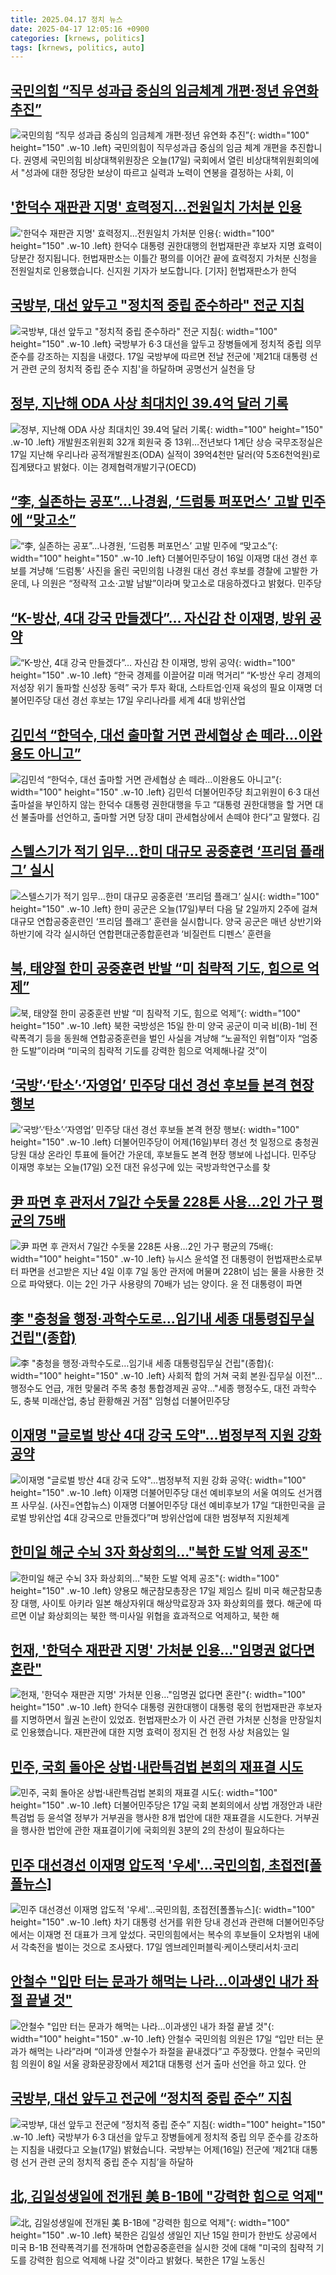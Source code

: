 ```yaml
---
title: 2025.04.17 정치 뉴스
date: 2025-04-17 12:05:16 +0900
categories: [krnews, politics]
tags: [krnews, politics, auto]
---
```

## [국민의힘 “직무 성과급 중심의 임금체계 개편·정년 유연화 추진”](https://n.news.naver.com/mnews/article/449/0000305870)

![국민의힘 “직무 성과급 중심의 임금체계 개편·정년 유연화 추진”](https://mimgnews.pstatic.net/image/origin/449/2025/04/17/305870.jpg?type=nf220_150){: width="100" height="150" .w-10 .left}
국민의힘이 직무성과급 중심의 임금 체계 개편을 추진합니다. 권영세 국민의힘 비상대책위원장은 오늘(17일) 국회에서 열린 비상대책위원회의에서 "성과에 대한 정당한 보상이 따르고 실력과 노력이 연봉을 결정하는 사회, 이

## ['한덕수 재판관 지명' 효력정지...전원일치 가처분 인용](https://n.news.naver.com/mnews/article/052/0002181153)

!['한덕수 재판관 지명' 효력정지...전원일치 가처분 인용](https://mimgnews.pstatic.net/image/origin/052/2025/04/16/2181153.jpg?type=nf220_150){: width="100" height="150" .w-10 .left}
한덕수 대통령 권한대행의 헌법재판관 후보자 지명 효력이 당분간 정지됩니다. 헌법재판소는 이틀간 평의를 이어간 끝에 효력정지 가처분 신청을 전원일치로 인용했습니다. 신지원 기자가 보도합니다. [기자] 헌법재판소가 한덕

## [국방부, 대선 앞두고 "정치적 중립 준수하라" 전군 지침](https://n.news.naver.com/mnews/article/656/0000129032)

![국방부, 대선 앞두고 "정치적 중립 준수하라" 전군 지침](https://mimgnews.pstatic.net/image/origin/656/2025/04/17/129032.jpg?type=nf220_150){: width="100" height="150" .w-10 .left}
국방부가 6·3 대선을 앞두고 장병들에게 정치적 중립 의무 준수를 강조하는 지침을 내렸다. 17일 국방부에 따르면 전날 전군에 '제21대 대통령 선거 관련 군의 정치적 중립 준수 지침'을 하달하며 공명선거 실천을 당

## [정부, 지난해 ODA 사상 최대치인 39.4억 달러 기록](https://n.news.naver.com/mnews/article/001/0015335531)

![정부, 지난해 ODA 사상 최대치인 39.4억 달러 기록](https://mimgnews.pstatic.net/image/origin/001/2025/04/17/15335531.jpg?type=nf220_150){: width="100" height="150" .w-10 .left}
개발원조위원회 32개 회원국 중 13위…전년보다 1계단 상승 국무조정실은 17일 지난해 우리나라 공적개발원조(ODA) 실적이 39억4천만 달러(약 5조6천억원)로 집계됐다고 밝혔다. 이는 경제협력개발기구(OECD)

## [“李, 실존하는 공포”…나경원, ‘드럼통 퍼포먼스’ 고발 민주에 “맞고소”](https://n.news.naver.com/mnews/article/081/0003534160)

![“李, 실존하는 공포”…나경원, ‘드럼통 퍼포먼스’ 고발 민주에 “맞고소”](https://mimgnews.pstatic.net/image/origin/081/2025/04/17/3534160.jpg?type=nf220_150){: width="100" height="150" .w-10 .left}
더불어민주당이 16일 이재명 대선 경선 후보를 겨냥해 ‘드럼통’ 사진을 올린 국민의힘 나경원 대선 경선 후보를 경찰에 고발한 가운데, 나 의원은 “정략적 고소·고발 남발”이라며 맞고소로 대응하겠다고 밝혔다. 민주당

## [“K-방산, 4대 강국 만들겠다”… 자신감 찬 이재명, 방위 공약](https://n.news.naver.com/mnews/article/022/0004028476)

![“K-방산, 4대 강국 만들겠다”… 자신감 찬 이재명, 방위 공약](https://mimgnews.pstatic.net/image/origin/022/2025/04/17/4028476.jpg?type=nf220_150){: width="100" height="150" .w-10 .left}
“한국 경제를 이끌어갈 미래 먹거리” “K-방산 우리 경제의 저성장 위기 돌파할 신성장 동력” 국가 투자 확대, 스타트업·인재 육성의 필요 이재명 더불어민주당 대선 경선 후보는 17일 우리나라를 세계 4대 방위산업

## [김민석 “한덕수, 대선 출마할 거면 관세협상 손 떼라…이완용도 아니고”](https://n.news.naver.com/mnews/article/028/0002741195)

![김민석 “한덕수, 대선 출마할 거면 관세협상 손 떼라…이완용도 아니고”](https://mimgnews.pstatic.net/image/origin/028/2025/04/16/2741195.jpg?type=nf220_150){: width="100" height="150" .w-10 .left}
김민석 더불어민주당 최고위원이 6·3 대선 출마설을 부인하지 않는 한덕수 대통령 권한대행을 두고 “대통령 권한대행을 할 거면 대선 불출마를 선언하고, 출마할 거면 당장 대미 관세협상에서 손떼야 한다”고 말했다. 김

## [스텔스기가 적기 임무…한미 대규모 공중훈련 ‘프리덤 플래그’ 실시](https://n.news.naver.com/mnews/article/056/0011933634)

![스텔스기가 적기 임무…한미 대규모 공중훈련 ‘프리덤 플래그’ 실시](https://mimgnews.pstatic.net/image/origin/056/2025/04/17/11933634.jpg?type=nf220_150){: width="100" height="150" .w-10 .left}
한미 공군은 오늘(17일)부터 다음 달 2일까지 2주에 걸쳐 대규모 연합공중훈련인 ‘프리덤 플래그’ 훈련을 실시합니다. 양국 공군은 매년 상반기와 하반기에 각각 실시하던 연합편대군종합훈련과 ‘비질런트 디펜스’ 훈련을

## [북, 태양절 한미 공중훈련 반발 “미 침략적 기도, 힘으로 억제”](https://n.news.naver.com/mnews/article/028/0002741362)

![북, 태양절 한미 공중훈련 반발 “미 침략적 기도, 힘으로 억제”](https://mimgnews.pstatic.net/image/origin/028/2025/04/17/2741362.jpg?type=nf220_150){: width="100" height="150" .w-10 .left}
북한 국방성은 15일 한·미 양국 공군이 미국 비(B)-1비 전략폭격기 등을 동원해 연합공중훈련을 벌인 사실을 겨냥해 “노골적인 위협”이자 “엄중한 도발”이라며 “미국의 침략적 기도를 강력한 힘으로 억제해나갈 것”이

## [‘국방’·‘탄소’·‘자영업’ 민주당 대선 경선 후보들 본격 현장 행보](https://n.news.naver.com/mnews/article/056/0011933449)

![‘국방’·‘탄소’·‘자영업’ 민주당 대선 경선 후보들 본격 현장 행보](https://mimgnews.pstatic.net/image/origin/056/2025/04/17/11933449.jpg?type=nf220_150){: width="100" height="150" .w-10 .left}
더불어민주당이 어제(16일)부터 경선 첫 일정으로 충청권 당원 대상 온라인 투표에 들어간 가운데, 후보들도 본격 현장 행보에 나섭니다. 민주당 이재명 후보는 오늘(17일) 오전 대전 유성구에 있는 국방과학연구소를 찾

## [尹 파면 후 관저서 7일간 수돗물 228톤 사용…2인 가구 평균의 75배](https://n.news.naver.com/mnews/article/021/0002703704)

![尹 파면 후 관저서 7일간 수돗물 228톤 사용…2인 가구 평균의 75배](https://mimgnews.pstatic.net/image/origin/021/2025/04/17/2703704.jpg?type=nf220_150){: width="100" height="150" .w-10 .left}
뉴시스 윤석열 전 대통령이 헌법재판소로부터 파면을 선고받은 지난 4일 이후 7일 동안 관저에 머물며 228t이 넘는 물을 사용한 것으로 파악됐다. 이는 2인 가구 사용량의 70배가 넘는 양이다. 윤 전 대통령이 파면

## [李 "충청을 행정·과학수도로…임기내 세종 대통령집무실 건립"(종합)](https://n.news.naver.com/mnews/article/001/0015335647)

![李 "충청을 행정·과학수도로…임기내 세종 대통령집무실 건립"(종합)](https://mimgnews.pstatic.net/image/origin/001/2025/04/17/15335647.jpg?type=nf220_150){: width="100" height="150" .w-10 .left}
사회적 합의 거쳐 국회 본원·집무실 이전"…행정수도 언급, 개헌 맞물려 주목 충청 통합경제권 공약…"세종 행정수도, 대전 과학수도, 충북 미래산업, 충남 환황해권 거점" 임형섭 더불어민주당

## [이재명 "글로벌 방산 4대 강국 도약"…범정부적 지원 강화 공약](https://n.news.naver.com/mnews/article/018/0005989787)

![이재명 "글로벌 방산 4대 강국 도약"…범정부적 지원 강화 공약](https://mimgnews.pstatic.net/image/origin/018/2025/04/17/5989787.jpg?type=nf220_150){: width="100" height="150" .w-10 .left}
이재명 더불어민주당 대선 예비후보의 서울 여의도 선거캠프 사무실. (사진=연합뉴스) 이재명 더불어민주당 대선 예비후보가 17일 “대한민국을 글로벌 방위산업 4대 강국으로 만들겠다”며 방위산업에 대한 범정부적 지원체계

## [한미일 해군 수뇌 3자 화상회의…"북한 도발 억제 공조"](https://n.news.naver.com/mnews/article/001/0015335694)

![한미일 해군 수뇌 3자 화상회의…"북한 도발 억제 공조"](https://mimgnews.pstatic.net/image/origin/001/2025/04/17/15335694.jpg?type=nf220_150){: width="100" height="150" .w-10 .left}
양용모 해군참모총장은 17일 제임스 킬비 미국 해군참모총장 대행, 사이토 아키라 일본 해상자위대 해상막료장과 3자 화상회의를 했다. 해군에 따르면 이날 화상회의는 북한 핵·미사일 위협을 효과적으로 억제하고, 북한 해

## [헌재, '한덕수 재판관 지명' 가처분 인용…"임명권 없다면 혼란"](https://n.news.naver.com/mnews/article/057/0001881901)

![헌재, '한덕수 재판관 지명' 가처분 인용…"임명권 없다면 혼란"](https://mimgnews.pstatic.net/image/origin/057/2025/04/16/1881901.jpg?type=nf220_150){: width="100" height="150" .w-10 .left}
한덕수 대통령 권한대행이 대통령 몫의 헌법재판관 후보자를 지명하면서 월권 논란이 있었죠. 헌법재판소가 이 사건 관련 가처분 신청을 만장일치로 인용했습니다. 재판관에 대한 지명 효력이 정지된 건 헌정 사상 처음있는 일

## [민주, 국회 돌아온 상법·내란특검법 본회의 재표결 시도](https://n.news.naver.com/mnews/article/277/0005579461)

![민주, 국회 돌아온 상법·내란특검법 본회의 재표결 시도](https://mimgnews.pstatic.net/image/origin/277/2025/04/17/5579461.jpg?type=nf220_150){: width="100" height="150" .w-10 .left}
더불어민주당은 17일 국회 본회의에서 상법 개정안과 내란특검법 등 윤석열 정부가 거부권을 행사한 8개 법안에 대한 재표결을 시도한다. 거부권을 행사한 법안에 관한 재표결이기에 국회의원 3분의 2의 찬성이 필요하다는

## [민주 대선경선 이재명 압도적 '우세'…국민의힘, 초접전[폴폴뉴스]](https://n.news.naver.com/mnews/article/277/0005579497)

![민주 대선경선 이재명 압도적 '우세'…국민의힘, 초접전[폴폴뉴스]](https://mimgnews.pstatic.net/image/origin/277/2025/04/17/5579497.jpg?type=nf220_150){: width="100" height="150" .w-10 .left}
차기 대통령 선거를 위한 당내 경선과 관련해 더불어민주당에서는 이재명 전 대표가 크게 앞섰다. 국민의힘에서는 복수의 후보들이 오차범위 내에서 각축전을 벌이는 것으로 조사됐다. 17일 엠브레인퍼블릭·케이스탯리서치·코리

## [안철수 "입만 터는 문과가 해먹는 나라…이과생인 내가 좌절 끝낼 것"](https://n.news.naver.com/mnews/article/018/0005989793)

![안철수 "입만 터는 문과가 해먹는 나라…이과생인 내가 좌절 끝낼 것"](https://mimgnews.pstatic.net/image/origin/018/2025/04/17/5989793.jpg?type=nf220_150){: width="100" height="150" .w-10 .left}
안철수 국민의힘 의원은 17일 “입만 터는 문과가 해먹는 나라”라며 “이과생 안철수가 좌절을 끝내겠다”고 주장했다. 안철수 국민의힘 의원이 8일 서울 광화문광장에서 제21대 대통령 선거 출마 선언을 하고 있다. 안

## [국방부, 대선 앞두고 전군에 “정치적 중립 준수” 지침](https://n.news.naver.com/mnews/article/056/0011933740)

![국방부, 대선 앞두고 전군에 “정치적 중립 준수” 지침](https://mimgnews.pstatic.net/image/origin/056/2025/04/17/11933740.jpg?type=nf220_150){: width="100" height="150" .w-10 .left}
국방부가 6·3 대선을 앞두고 장병들에게 정치적 중립 의무 준수를 강조하는 지침을 내렸다고 오늘(17일) 밝혔습니다. 국방부는 어제(16일) 전군에 ‘제21대 대통령 선거 관련 군의 정치적 중립 준수 지침’을 하달하

## [北, 김일성생일에 전개된 美 B-1B에 "강력한 힘으로 억제"](https://n.news.naver.com/mnews/article/079/0004014569)

![北, 김일성생일에 전개된 美 B-1B에 "강력한 힘으로 억제"](https://mimgnews.pstatic.net/image/origin/079/2025/04/17/4014569.jpg?type=nf220_150){: width="100" height="150" .w-10 .left}
북한은 김일성 생일인 지난 15일 한미가 한반도 상공에서 미국 B-1B 전략폭격기를 전개하며 연합공중훈련을 실시한 것에 대해 "미국의 침략적 기도를 강력한 힘으로 억제해 나갈 것"이라고 밝혔다. 북한은 17일 노동신


